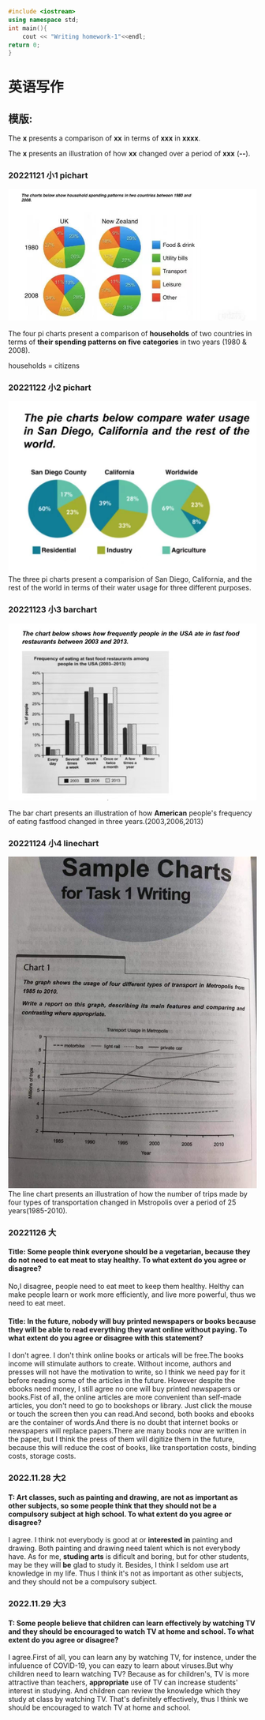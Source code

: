 
```Cpp
#include <iostream>
using namespace std;
int main(){
	cout << "Writing homework-1"<<endl;
return 0;
}
```


# 英语写作
## 模版:
The **x** presents a comparison of **xx** in terms of **xxx** in **xxxx**.

The **x** presents an illustration of how **xx** changed over a period of **xxx** (**--**).
### 20221121 小1 pichart 
![71668940033_.pic](assets/71668940033_.pic.jpg)

 The four pi charts present a comparison of **households** of two countries in terms of **their spending patterns on five categories** in two years (1980 & 2008).

 households = citizens
 ### 20221122 小2 pichart

 ![81668940035_.pic](assets/81668940035_.pic.jpg)
The three pi charts present a comparision of San Diego, California, and the rest of the world in terms of their water usage for three different purposes.

### 20221123 小3 barchart
![91668940036_.pic](assets/91668940036_.pic.jpg)

The bar chart presents an illustration of how **American** people's frequency of eating fastfood changed in three years.(2003,2006,2013)

### 20221124 小4 linechart
![101668940036_.pic](assets/101668940036_.pic.jpg)
The line chart presents an illustration of how the number of trips made by four types of transportation changed in Mstropolis over a period of 25 years(1985-2010).

### 20221126 大

#### Title: Some people think everyone should be a vegetarian, because they do not need to eat meat to stay healthy. To what extent do you agree or disagree?

No,I disagree, people need to eat meet to keep them healthy. Helthy can make people learn or work more efficiently, and live more powerful, thus we need to eat meet.

#### Title: In the future, nobody will buy printed newspapers or books because they will be able to read everything they want online without paying. To what extent do you agree or disagree with this statement?

I don't agree. I don't think online books or articals will be free.The books income will stimulate authors to create. Without income, authors and presses will not have the motivation to write, so I think we need pay for it before reading some of the articles in the future.
However despite the ebooks need money, I still agree no one will buy printed newspapers or books.Fist of all, the online articles are more convenient than self-made articles, you don't need to go to bookshops or library. Just click the mouse or touch the screen then you can read.And second, both books and ebooks are the container of words.And there is no doubt that internet books or newspapers will replace papers.There are many books now are written in the paper, but I think   the press of them will digitize them in the future, because this will reduce the cost of books, like transportation costs, binding costs, storage costs.

### 2022.11.28 大2

#### T: Art classes, such as painting and drawing, are not as important as other subjects, so some people think that they should not be a compulsory subject at high school. To what extent do you agree or disagree?

I agree. I think not everybody is good at or **interested in** painting and drawing. Both painting and drawing need talent which is not everybody have. As for me, **studing arts** is dificult and boring, but for other students, may be they will **be** glad to study it. Besides, I think I seldom use art knowledge in my life. Thus I think it's not as important as other subjects, and they should not be a compulsory subject.

### 2022.11.29 大3

#### T: Some people believe that children can learn effectively by watching TV and they should be encouraged to watch TV at home and school. To what extent do you agree or disagree?

I agree.First of all, you can learn any by watching TV, for instence, under the infuluence of COVID-19, you can eazy to learn about viruses.But why children need to learn watching TV? Because as for children's, TV is more attractive than teachers, **appropriate** use of TV can increase students' interest in studying. And children can review the knowledge which they study at class by watching TV. That's definitely effectively, thus I think we should be encouraged to watch TV at home and school.
